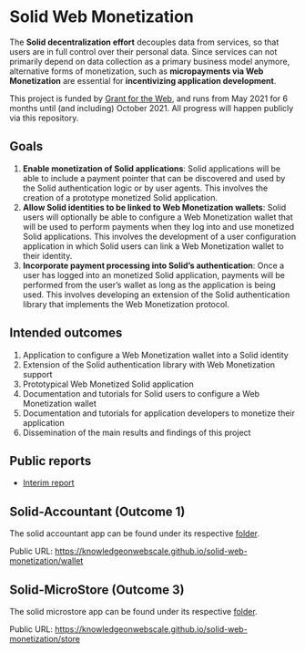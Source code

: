 # Solid Web Monetization

The **Solid decentralization effort** decouples data from services, so that users are in full control over their personal data.
Since services can not primarily depend on data collection as a primary business model anymore, alternative forms of monetization,
such as **micropayments via Web Monetization** are essential for **incentivizing application development**.

This project is funded by [Grant for the Web](https://www.grantfortheweb.org/),
and runs from May 2021 for 6 months until (and including) October 2021.
All progress will happen publicly via this repository.

## Goals

1. **Enable monetization of Solid applications**: Solid applications will be able to include a payment pointer that can be discovered and used by the Solid authentication logic or by user agents. This involves the creation of a prototype monetized Solid application.
2. **Allow Solid identities to be linked to Web Monetization wallets**: Solid users will optionally be able to configure a Web Monetization wallet that will be used to perform payments when they log into and use monetized Solid applications. This involves the development of a user configuration application in which Solid users can link a Web Monetization wallet to their identity.
3. **Incorporate payment processing into Solid’s authentication**: Once a user has logged into an monetized Solid application, payments will be performed from the user’s wallet as long as the application is being used. This involves developing an extension of the Solid authentication library that implements the Web Monetization protocol.

## Intended outcomes

1. Application to configure a Web Monetization wallet into a Solid identity
2. Extension of the Solid authentication library with Web Monetization support
3. Prototypical Web Monetized Solid application
4. Documentation and tutorials for Solid users to configure a Web Monetization wallet
5. Documentation and tutorials for application developers to monetize their application
6. Dissemination of the main results and findings of this project

## Public reports

* [Interim report](https://community.webmonetization.org/rubensworks/incentivizing-decentralized-application-development-within-solid-through-web-monetization-grant-report-1-4i35)

## Solid-Accountant (Outcome 1)
The solid accountant app can be found under its respective [folder](./solid-accountant).

Public URL: https://knowledgeonwebscale.github.io/solid-web-monetization/wallet

## Solid-MicroStore (Outcome 3)
The solid microstore app can be found under its respective [folder](./solid-microstore).

Public URL: https://knowledgeonwebscale.github.io/solid-web-monetization/store